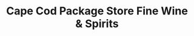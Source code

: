 ---
title: "Cape Cod Package Store Fine Wine & Spirits"
url: /barnstable/cape-cod-package-store-fine-wine-and-spirits/
shop: alcohol
---